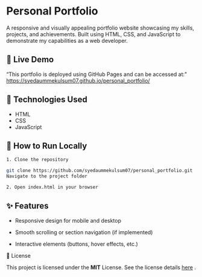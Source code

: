 # Personal Portfolio

A responsive and visually appealing portfolio website showcasing my skills, projects, and achievements. Built using HTML, CSS, and JavaScript to demonstrate my capabilities as a web developer.

## 🔗 Live Demo

“This portfolio is deployed using GitHub Pages and can be accessed at:" 
https://syedaummekulsum07.github.io/personal_portfolio/

## 🧰 Technologies Used

- HTML  
- CSS  
- JavaScript  

## 🚀 How to Run Locally
   ```bash
1. Clone the repository  

git clone https://github.com/syedaummekulsum07/personal_portfolio.git
Navigate to the project folder

2. Open index.html in your browser
```

## ✨ Features

- Responsive design for mobile and desktop

- Smooth scrolling or section navigation (if implemented)

- Interactive elements (buttons, hover effects, etc.)

📄 License

This project is licensed under the **MIT** License.
See the license details [here](LICENSE) .